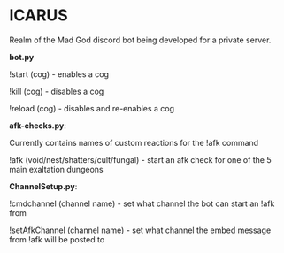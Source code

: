 # ICARUS
Realm of the Mad God discord bot being developed for a private server.

**bot.py**

!start (cog) - enables a cog

!kill (cog) - disables a cog

!reload (cog) - disables and re-enables a cog

**afk-checks.py**:

Currently contains names of custom reactions for the !afk command

!afk (void/nest/shatters/cult/fungal) - start an afk check for one of the 5 main exaltation dungeons


**ChannelSetup.py**:

!cmdchannel (channel name) - set what channel the bot can start an !afk from

!setAfkChannel (channel name) - set what channel the embed message from !afk will be posted to
